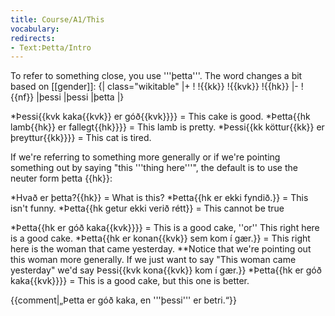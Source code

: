 ```yaml
---
title: Course/A1/This
vocabulary:
redirects:
- Text:Þetta/Intro
---
```


To refer to something close, you use <translate>'''þetta'''</translate>.<!--<note><translate>Þetta</translate> is a [[demonstrative pronoun]] (<translate>ábendingarfornafn</translate>).</note>--> The word changes a bit based on [[gender]]:
{| class="wikitable"
|+
!
!{{kk}}
!{{kvk}}
!{{hk}}
|-
!{{nf}}
|þessi
|þessi
|þetta
|}

*<translate>Þessi{{kvk</translate> kaka{{kvk}} er góð{{kvk}}}} = This cake is good.
*<translate>Þetta{{hk</translate> lamb{{hk}} er fallegt{{hk}}}} = This lamb is pretty.
*<translate>Þessi{{kk</translate> köttur{{kk}} er þreyttur{{kk}}}} = This cat is tired.

If we're referring to something more generally or if we're pointing something out by saying "this '''thing here'''", the default is to use the neuter form <translate>þetta</translate> {{hk}}:

*<translate>Hvað er þetta?{{hk</translate>}} = What is this?
*<translate>Þetta{{hk</translate> er ekki fyndið.}} = This isn't funny.
*<translate>Þetta{{hk</translate> getur ekki verið rétt}} = This cannot be true

*<translate>Þetta{{hk</translate> er góð kaka{{kvk}}}} = This is a good cake, ''or'' This right here is a good cake.
*<translate>Þetta{{hk</translate> er konan{{kvk}} sem kom í gær.}} = This right here is the woman that came yesterday.
**Notice that we're pointing out this woman more generally. If we just want to say "This woman came yesterday" we'd say <translate>Þessi{{kvk</translate> kona{{kvk}} kom í gær.}}
*<translate>Þetta{{hk</translate> er góð kaka{{kvk}}}} = This is a good cake, but this one is better.

{{comment|„Þetta er góð kaka, en '''þessi''' er betri.“}}

